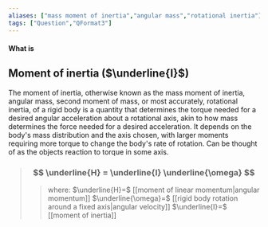 ```yaml
---
aliases: ["mass moment of inertia","angular mass","rotational inertia"]
tags: ["Question","QFormat3"]
---
```


#### What is
## Moment of inertia ($\underline{I}$)
The moment of inertia, otherwise known as the mass moment of inertia, angular mass, second moment of mass, or most accurately, rotational inertia, of a rigid body is a quantity that determines the torque needed for a desired angular acceleration about a rotational axis, akin to how mass determines the force needed for a desired acceleration. It depends on the body's mass distribution and the axis chosen, with larger moments requiring more torque to change the body's rate of rotation.
Can be thought of as the objects reaction to torque in some axis.

> ### $$ \underline{H} = \underline{I} \underline{\omega} $$ 
>> where:
>> $\underline{H}=$ [[moment of linear momentum|angular momentum]]
>> $\underline{\omega}=$ [[rigid body rotation around a fixed axis|angular velocity]]
>> $\underline{I}=$ [[moment of inertia]]
 

